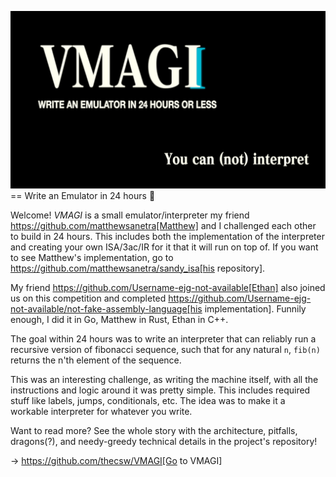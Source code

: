 ![preview](./preview.png)
== Write an Emulator in 24 hours 🥃

Welcome! *VMAGI* is a small emulator/interpreter my friend
https://github.com/matthewsanetra[Matthew] and I challenged each other
to build in 24 hours. This includes both the implementation of the
interpreter and creating your own ISA/3ac/IR for it that it will run on
top of. If you want to see Matthew's implementation, go to
https://github.com/matthewsanetra/sandy_isa[his repository].

My friend https://github.com/Username-ejg-not-available[Ethan] also
joined us on this competition and completed
https://github.com/Username-ejg-not-available/not-fake-assembly-language[his
implementation]. Funnily enough, I did it in Go, Matthew in Rust, Ethan
in C++.

The goal within 24 hours was to write an interpreter that can reliably
run a recursive version of fibonacci sequence, such that for any natural
`n`, `fib(n)` returns the n'th element of the sequence.

This was an interesting challenge, as writing the machine itself, with
all the instructions and logic around it was pretty simple. This
includes required stuff like labels, jumps, conditionals, etc. The idea
was to make it a workable interpreter for whatever you write.

Want to read more? See the whole story with the architecture, pitfalls,
dragons(?), and needy-greedy technical details in the project's
repository!

-> https://github.com/thecsw/VMAGI[Go to VMAGI]
